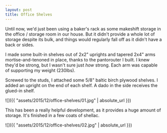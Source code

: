 ```yaml
---
layout: post
title: Office Shelves
---
```

Until now, we'd just been using a baker's rack as some makeshift storage in the
office / storage room in our house. But it didn't provide a whole lot of storage
despite its bulk, and things would regularly fall off as it didn't have a back
or sides.

I made some built-in shelves out of 2x2" uprights and tapered 2x4" arms
mortise-and-tenoned in place, thanks to the pantorouter I built. I knew they'd
be strong, but I wasn't sure just _how_ strong. Each arm was capable of
supporting my weight (230lbs).

Screwed to the studs, I attached some 5/8" baltic birch plywood shelves. I added
an upright on the end of each shelf. A dado in the side receives the glued-in
shelf.

![]({{ "assets/2015/12/office-shelves/01.jpg" | absolute_url }})

This has been a really helpful development, as it provides a huge amount of
storage. It's finished in a few coats of shellac.

![]({{ "assets/2015/12/office-shelves/02.jpg" | absolute_url }})
